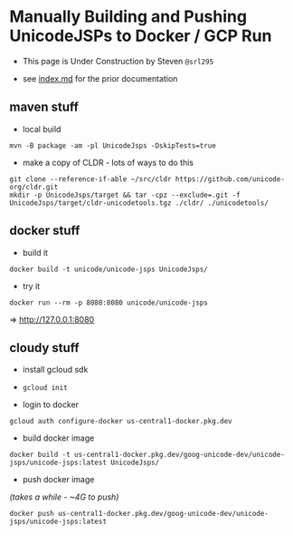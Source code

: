 # Manually Building and Pushing UnicodeJSPs to Docker / GCP Run

- This page is Under Construction by Steven `@srl295`

- see [index.md](./index.md) for the prior documentation

## maven stuff

- local build

```
mvn -B package -am -pl UnicodeJsps -DskipTests=true
```

- make a copy of CLDR - lots of ways to do this

```
git clone --reference-if-able ~/src/cldr https://github.com/unicode-org/cldr.git
mkdir -p UnicodeJsps/target && tar -cpz --exclude=.git -f UnicodeJsps/target/cldr-unicodetools.tgz ./cldr/ ./unicodetools/
```

## docker stuff

- build it

```
docker build -t unicode/unicode-jsps UnicodeJsps/
```

- try it

```
docker run --rm -p 8080:8080 unicode/unicode-jsps
```

=> <http://127.0.0.1:8080>


## cloudy stuff

- install gcloud sdk

- `gcloud init`

- login to docker

```
gcloud auth configure-docker us-central1-docker.pkg.dev
```

- build docker image

```
docker build -t us-central1-docker.pkg.dev/goog-unicode-dev/unicode-jsps/unicode-jsps:latest UnicodeJsps/
```

- push docker image

_(takes a while - ~4G to push)_

```
docker push us-central1-docker.pkg.dev/goog-unicode-dev/unicode-jsps/unicode-jsps:latest
```
